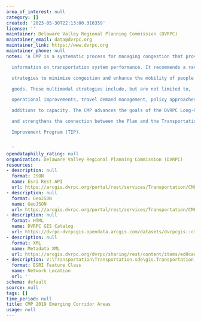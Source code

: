 ```yaml
---
area_of_interest: null
category: []
created: '2023-05-30T22:13:00.316359'
license: ''
maintainer: Delaware Valley Regional Planning Commission (DVRPC)
maintainer_email: data@dvrpc.org
maintainer_link: https://www.dvrpc.org
maintainer_phone: null
notes: 'A CMP is a systematic process for managing congestion that provides

  information on transportation system performance. It recommends a range of

  strategies to minimize congestion and enhance the mobility of people and

  goods. These multimodal strategies include, but are not limited to,

  operational improvements, travel demand management, policy approaches, and

  additions to capacity. The CMP advances the goals of the DVRPC Long-Range Plan

  and strengthens the connection between the Plan and the Transportation

  Improvement Program (TIP).


  '
opendataphilly_rating: null
organization: Delaware Valley Regional Planning Commission (DVRPC)
resources:
- description: null
  format: JSON
  name: Esri Rest API
  url: https://arcgis.dvrpc.org/portal/rest/services/Transportation/CMP2019_EmergingCorridorAreas/FeatureServer/0
- description: null
  format: GeoJSON
  name: GeoJSON
  url: https://arcgis.dvrpc.org/portal/rest/services/Transportation/CMP2019_EmergingCorridorAreas/FeatureServer/0/query?where=1=1&outsr=4326&outfields=*&f=geojson
- description: null
  format: HTML
  name: DVRPC GIS Catalog
  url: https://dvrpc-dvrpcgis.opendata.arcgis.com/datasets/dvrpcgis::cmp-2019-emerging-corridor-areas
- description: null
  format: XML
  name: Metadata XML
  url: https://arcgis.dvrpc.org/dvrpc/sharing/rest/content/items/ed0cae5fb18e4a678ea5f4f700e16c0f/info/metadata/metadata.xml?format=default
- description: V:\Transportation\Transportation.sde\gis.Transportation.CMP2019_EmergingCorridorAreas
  format: ESRI Feature Class
  name: Network Location
  url: ''
schema: default
source: null
tags: []
time_period: null
title: CMP 2019 Emerging Corridor Areas
usage: null
---
```

